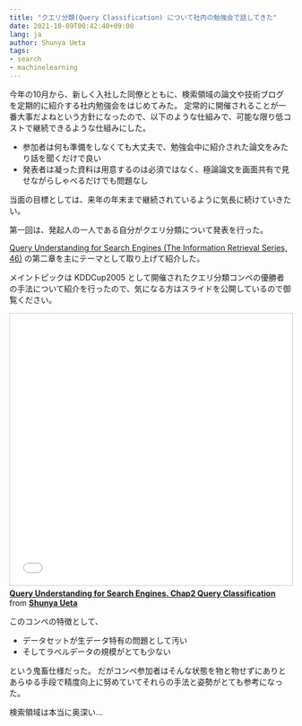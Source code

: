 ```yaml
---
title: "クエリ分類(Query Classification) について社内の勉強会で話してきた"
date: 2021-10-09T00:42:40+09:00
lang: ja
author: Shunya Ueta
tags:
- search
- machinelearning
---
```


今年の10月から、新しく入社した同僚とともに、検索領域の論文や技術ブログを定期的に紹介する社内勉強会をはじめてみた。
定常的に開催されることが一番大事だよねという方針になったので、以下のような仕組みで、可能な限り低コストで継続できるような仕組みにした。

- 参加者は何も準備をしなくても大丈夫で、勉強会中に紹介された論文をみたり話を聞くだけで良い
- 発表者は凝った資料は用意するのは必須ではなく、極論論文を画面共有で見せながらしゃべるだけでも問題なし

当面の目標としては、来年の年末まで継続されているように気長に続けていきたい。

第一回は、発起人の一人である自分がクエリ分類について発表を行った。

[Query Understanding for Search Engines (The Information Retrieval Series, 46)](https://amzn.to/3iKG1Vp) の第二章を主にテーマとして取り上げて紹介した。

メイントピックは KDDCup2005 として開催されたクエリ分類コンペの優勝者の手法について紹介を行ったので、気になる方はスライドを公開しているので御覧ください。

<iframe src="//www.slideshare.net/slideshow/embed_code/key/5KJ09u6AURGBVq" width="595" height="485" frameborder="0" marginwidth="0" marginheight="0" scrolling="no" style="border:1px solid #CCC; border-width:1px; margin-bottom:5px; max-width: 100%;" allowfullscreen> </iframe> <div style="margin-bottom:5px"> <strong> <a href="//www.slideshare.net/shunyaueta/query-understanding-for-search-engines-chap2-query-classification" title="Query Understanding for Search Engines. Chap2 Query Classification" target="_blank">Query Understanding for Search Engines. Chap2 Query Classification</a> </strong> from <strong><a href="https://www.slideshare.net/shunyaueta" target="_blank">Shunya Ueta</a></strong> </div>

このコンペの特徴として、

- データセットが生データ特有の問題として汚い
- そしてラベルデータの規模がとても少ない

という鬼畜仕様だった。
だがコンペ参加者はそんな状態を物と物せずにありとあらゆる手段で精度向上に努めていてそれらの手法と姿勢がとても参考になった。

検索領域は本当に奥深い...